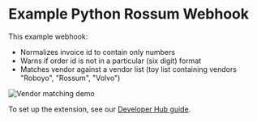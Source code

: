 # Example Python Rossum Webhook

This example webhook:
  * Normalizes invoice id to contain only numbers
  * Warns if order id is not in a particular (six digit) format
  * Matches vendor against a vendor list (toy list containing vendors "Roboyo", "Rossum", "Volvo")

![Vendor matching demo](vendordemo.gif)

To set up the extension, see our [Developer Hub guide](https://developers.rossum.ai/docs/run-extension-microservice).
